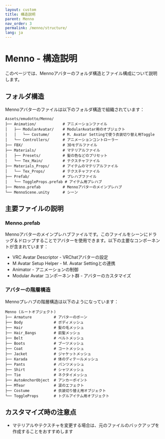 ```yaml
---
layout: custom
title: 構造説明
parent: Menno
nav_order: 3
permalink: /menno/structure/
lang: ja
---
```


# Menno - 構造説明

このページでは、Mennoアバターのフォルダ構造とファイル構成について説明します。

## フォルダ構造

Mennoアバターのファイルは以下のフォルダ構造で組織されています：

```
Assets/emudotto/Menno/
├── Animation/            # アニメーションファイル
│   ├── ModularAvatar/    # ModularAvatar用のオブジェクト
│   │   └── Costume/      # M. Avatar Settingで使う衣装切り替え用Toggle
│   └── Controllers/      # アニメーションコントローラー
├── FBX/                  # 3Dモデルファイル
├── Materials/            # マテリアルファイル
│   ├── Presets/          # 髪の色などのプリセット
│   └── Tex_Main/         # テクスチャファイル
├── Materials_Props/      # アイテムのマテリアルファイル
│   └── Tex_Props/        # テクスチャファイル
├── Prefab/               # プレハブファイル
│   └── ToggleProps.prefab # アイテム用プレハブ
├── Menno.prefab          # Mennoアバターのメインプレハブ
└── MennoScene.unity      # シーン
```

## 主要ファイルの説明

### Menno.prefab

Mennoアバターのメインプレハブファイルです。このファイルをシーンにドラッグ＆ドロップすることでアバターを使用できます。以下の主要なコンポーネントが含まれています：

- VRC Avatar Descriptor - VRChatアバターの設定
- M Avatar Setup Helper - M. Avatar Settingとの連携
- Animator - アニメーションの制御
- Modular Avatar コンポーネント群 - アバターのカスタマイズ

### アバターの階層構造

Mennoプレハブの階層構造は以下のようになっています：

```
Menno (ルートオブジェクト)
├── Armature          # アバターのボーン
├── Body              # ボディメッシュ
├── Hair              # 髪の毛メッシュ
├── Hair_Bangs        # 前髪メッシュ
├── Belt              # ベルトメッシュ
├── Boots             # ブーツメッシュ
├── Coat              # コートメッシュ
├── Jacket            # ジャケットメッシュ
├── Karada            # 体のディテールメッシュ
├── Pants             # パンツメッシュ
├── Shirt             # シャツメッシュ
├── Tie               # ネクタイメッシュ
├── AutoAnchorObject  # アンカーポイント
├── MTear             # 涙のエフェクト
├── Costume           # 衣装切り替え用オブジェクト
└── ToggleProps       # トグルアイテム用オブジェクト
```

## カスタマイズ時の注意点

- マテリアルやテクスチャを変更する場合は、元のファイルのバックアップを作成することをおすすめします